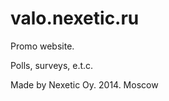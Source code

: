 valo.nexetic.ru
===============
Promo website.

Polls, surveys, e.t.c.

Made by Nexetic Oy. 2014. Moscow
